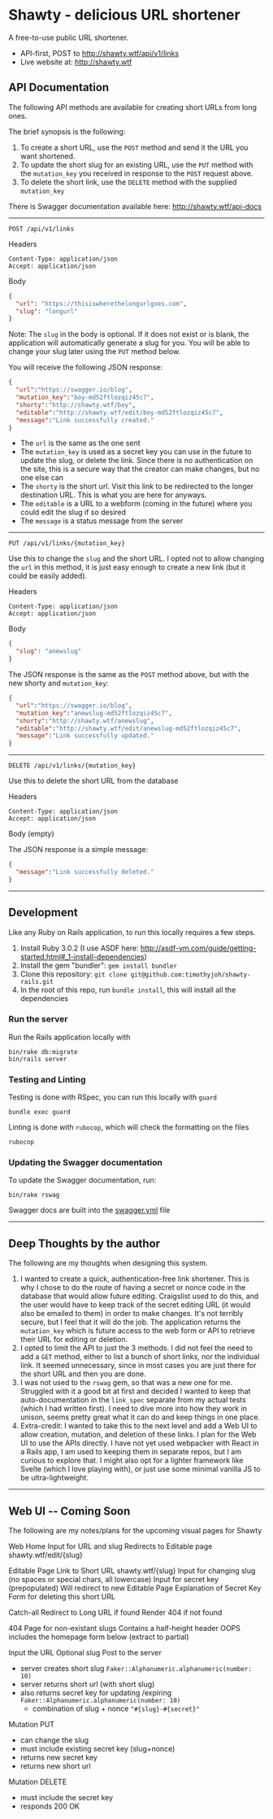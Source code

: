 # Shawty - delicious URL shortener

A free-to-use public URL shortener.

* API-first, POST to http://shawty.wtf/api/v1/links
* Live website at: http://shawty.wtf

## API Documentation

The following API methods are available for creating short URLs from long ones.

The brief synopsis is the following:
1. To create a short URL, use the `POST` method and send it the URL you want shortened.
2. To update the short slug for an existing URL, use the `PUT` method with the
`mutation_key` you received in response to the `POST` request above.
3. To delete the short link, use the `DELETE` method with the supplied `mutation_key`

There is Swagger documentation available here: http://shawty.wtf/api-docs

----
`POST /api/v1/links`

Headers
```
Content-Type: application/json
Accept: application/json
```

Body
```json
{
  "url": "https://thisiswherethelongurlgoes.com",
  "slug": "longurl"
}
```
Note: The `slug` in the body is optional. If it does not exist or is blank,
the application will automatically generate a slug for you. You will be able
to change your slug later using the `PUT` method below.

You will receive the following JSON response:
```json
{
  "url":"https://swagger.io/blog",
  "mutation_key":"boy-md52ftlozqiz45c7",
  "shorty":"http://shawty.wtf/boy",
  "editable":"http://shawty.wtf/edit/boy-md52ftlozqiz45c7",
  "message":"Link successfully created."
}
```
* The `url` is the same as the one sent
* The `mutation_key` is used as a secret key you can use in the future to update the slug, or delete the link.
Since there is no authentication on the site, this is a secure way that the creator can make changes, but no one
else can
* The `shorty` is the short url. Visit this link to be redirected to the longer destination URL. This is what you are here for anyways.
* The `editable` is a URL to a webform (coming in the future) where you could edit the slug if so desired
* The `message` is a status message from the server

----

`PUT /api/v1/links/{mutation_key}`

Use this to change the `slug` and the short URL. I opted not to allow changing the `url` in this method,
it is just easy enough to create a new link (but it could be easily added).

Headers
```
Content-Type: application/json
Accept: application/json
```

Body
```json
{
  "slug": "anewslug"
}
```

The JSON response is the same as the `POST` method above, but with the new shorty and `mutation_key`:
```json
{
  "url":"https://swagger.io/blog",
  "mutation_key":"anewslug-md52ftlozqiz45c7",
  "shorty":"http://shawty.wtf/anewslug",
  "editable":"http://shawty.wtf/edit/anewslug-md52ftlozqiz45c7",
  "message":"Link successfully updated."
}
```

----

`DELETE /api/v1/links/{mutation_key}`

Use this to delete the short URL from the database

Headers
```
Content-Type: application/json
Accept: application/json
```

Body (empty)

The JSON response is a simple message:
```json
{
  "message":"Link successfully deleted."
}
```

----
## Development

Like any Ruby on Rails application, to run this locally requires a few steps.

1. Install Ruby 3.0.2 (I use ASDF here: http://asdf-vm.com/guide/getting-started.html#_1-install-dependencies)
2. Install the gem "bundler": `gem install bundler`
3. Clone this repository: `git clone git@github.com:timothyjoh/shawty-rails.git`
4. In the root of this repo, run `bundle install`, this will install all the dependencies

### Run the server

Run the Rails application locally with
```
bin/rake db:migrate
bin/rails server
```

### Testing and Linting

Testing is done with RSpec, you can run this locally with `guard`
```
bundle exec guard
```
Linting is done with `rubocop`, which will check the formatting on the files
```
rubocop
```

### Updating the Swagger documentation

To update the Swagger documentation, run:
```
bin/rake rswag
```
Swagger docs are built into the [swagger.yml](/swagger/v1/swagger.yaml) file

----

## Deep Thoughts by the author

The following are my thoughts when designing this system.

1. I wanted to create a quick, authentication-free link shortener. This
is why I chose to do the route of having a secret or nonce code in the
database that would allow future editing. Craigslist used to do this,
and the user would have to keep track of the secret editing URL (it would
also be emailed to them) in order to make changes. It's not terribly secure,
but I feel that it will do the job. The application returns the `mutation_key`
which is future access to the web form or API to retrieve their URL for editing
or deletion.
2. I opted to limit the API to just the 3 methods. I did not feel the need to
add a `GET` method, either to list a bunch of short links, nor the individual
link. It seemed unnecessary, since in most cases you are just there for the
short URL and then you are done.
3. I was not used to the `rswag` gem, so that was a new one for me. Struggled
with it a good bit at first and decided I wanted to keep that auto-documentation
in the `link_spec` separate from my actual tests (which I had written first).
I need to dive more into how they work in unison, seems pretty great what it
can do and keep things in one place.
4. Extra-credit: I wanted to take this to the next level and add a Web UI to
allow creation, mutation, and deletion of these links. I plan for the Web UI to
use the APIs directly. I have not yet used webpacker with React in a Rails app,
I am used to keeping them in separate repos, but I am curious to explore that.
I might also opt for a lighter framework like Svelte (which I love playing with),
or just use some minimal vanilla JS to be ultra-lightweight.

----

## Web UI -- Coming Soon

The following are my notes/plans for the upcoming visual pages for Shawty

Web Home
  Input for URL and slug
    Redirects to Editable page shawty.wtf/edit/{slug}

Editable Page
  Link to Short URL shawty.wtf/{slug}
  Input for changing slug (no spaces or special chars, all lowercase)
  Input for secret key (prepopulated)
    Will redirect to new Editable Page
  Explanation of Secret Key
  Form for deleting this short URL

Catch-all
  Redirect to Long URL if found
  Render 404 if not found

404 Page for non-existant slugs
  Contains a half-height header OOPS
  includes the homepage form below (extract to partial)



Input the URL
Optional slug
Post to the server
  - server creates short slug `Faker::Alphanumeric.alphanumeric(number: 10)`
  - server returns short url (with short slug)
  - also returns secret key for updating /expiring `Faker::Alphanumeric.alphanumeric(number: 10)`
    - combination of slug + nonce `"#{slug}-#{secret}"`

Mutation PUT
  - can change the slug
  - must include existing secret key (slug+nonce)
  - returns new secret key
  - returns new short url

Mutation DELETE
  - must include the secret key
  - responds 200 OK


